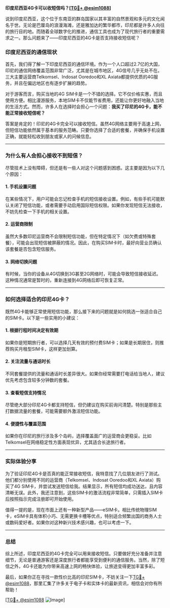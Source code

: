 **印度尼西亚4G卡可以收短信吗？[[TG💪+ @esim1088](https://t.me/s/esim1088)]**

说到印度尼西亚，这个位于东南亚的群岛国家以其丰富的自然景观和多元的文化闻名于世。无论是巴厘岛的浪漫海滩，还是雅加达的繁华都市，印尼都是许多人向往的旅行目的地。而随着全球数字化的推进，通信工具也成为了现代旅行者的重要需求之一。那么问题来了——印度尼西亚的4G卡是否支持接收短信呢？

### 印度尼西亚的通信现状

首先，我们得了解一下印度尼西亚的通信环境。作为一个人口超过2.7亿的大国，印尼的通信网络覆盖范围非常广泛，尤其是在城市地区，4G信号几乎无处不在。三大主要运营商Telkomsel、Indosat Ooredoo和XL Axiata都提供优质的4G服务，并且在偏远地区也有逐步扩展的趋势。

对于游客而言，购买当地的4G SIM卡是一个不错的选择。它不仅价格实惠，而且使用方便。相比漫游服务，本地SIM卡不仅能节省费用，还能让你更好地融入当地的生活方式。然而，许多人在选择时会担心一个问题：**我买了印尼的4G卡，能不能正常接收短信呢？**

答案是肯定的！印尼的4G卡完全可以接收短信。虽然4G网络主要用于高速上网，但短信功能依然属于基本的服务范畴。只要你选择了合适的套餐，并确保手机设置正确，就能轻松收到朋友或家人的问候信息。

---

### 为什么有人会担心接收不到短信？

尽管技术上没有障碍，但还是有一些人对这个问题感到困惑。这主要是因为以下几个原因：

#### 1. **手机设置问题**
   在某些情况下，用户可能会忘记检查手机的短信接收设置。例如，有些手机可能默认关闭了短信功能，或者需要手动启用国际短信权限。如果你发现短信无法接收，不妨先检查一下手机的相关设置。

#### 2. **运营商限制**
   虽然大多数印尼运营商不会限制短信功能，但在特定情况下（如欠费或特殊套餐），可能会出现短信被屏蔽的情况。因此，在购买SIM卡时，最好向营业员确认该套餐是否包含短信服务。

#### 3. **网络切换问题**
   有时候，当你的设备从4G切换到3G甚至2G网络时，可能会导致短信接收延迟。这种情况通常是暂时的，重新连接到4G网络后即可恢复正常。

---

### 如何选择适合的印尼4G卡？

既然4G卡能够正常使用短信功能，那么接下来的问题就是如何挑选一张适合自己的SIM卡。以下是一些实用的小建议：

#### 1. **根据行程时间决定有效期**
   如果你是短期旅行者，可以选择几天有效的预付费SIM卡；如果是长期居住，则推荐购买月租型SIM卡，这样更加划算。

#### 2. **关注流量与通话时长**
   不同套餐提供的流量和通话时长差异很大。如果你经常需要打电话给当地人，建议优先考虑包含较多分钟数的套餐。

#### 3. **查看短信支持情况**
   尽管绝大部分印尼4G卡都支持短信，但仍建议在购买前询问清楚。特别是那些主打数据流量的套餐，可能需要额外激活短信功能。

#### 4. **便捷性与覆盖范围**
   如果你在印尼的旅行涉及多个岛屿，选择覆盖面广的运营商会更稳妥。比如Telkomsel在网络稳定性方面表现优异，尤其适合长途旅行者。

---

### 实际体验分享

为了验证印尼4G卡是否真的能正常接收短信，我特意找了几位朋友进行了测试。他们都分别使用不同的运营商（Telkomsel、Indosat Ooredoo和XL Axiata）购买了4G SIM卡，并尝试发送短信给我。结果显示，所有短信均成功送达，且内容清晰无误。此外，我还注意到，这些SIM卡的激活流程非常简单，只需插入SIM卡后按照指示完成注册即可开始使用。

值得一提的是，现在市面上还有一种新型产品——eSIM卡。相比传统物理SIM卡，eSIM卡具有体积小巧、无需更换卡槽等优点，特别适合频繁出国的商务人士或数码爱好者。如果你对这种新兴技术感兴趣，也可以考虑一下。

---

### 总结

综上所述，印度尼西亚的4G卡完全可以用来接收短信。只要做好充分准备并注意细节，无论是普通游客还是深度旅行者都能享受到便利的通信服务。当然，除了短信之外，4G卡还能为你带来高速上网的畅快体验，让旅途变得更加丰富多彩。

最后，如果你正在寻找一款性价比高的印尼SIM卡，不妨关注一下[TG💪+ @esim1088](https://t.me/s/esim1088)，那里汇集了许多关于电子卡和实体卡的最新资讯，相信会对你有所帮助！

[[TG💪+ @esim1088](https://t.me/s/esim1088) ![Image](https://i.postimg.cc/4NQfJmqS/Snipaste-2025-05-13-00-14-12.png)]